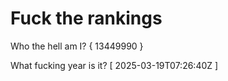 # Fuck the rankings

Who the hell am I?
{ 13449990 }

What fucking year is it?
[ 2025-03-19T07:26:40Z ]
